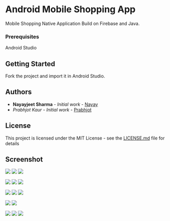 # Android Mobile Shopping App

Mobile Shopping Native Application Build on Firebase and Java.

### Prerequisites

Android Studio

## Getting Started

Fork the project and import it in Android Studio.


## Authors

* **Nayayjeet Sharma** - *Initial work* - [Nayay](https://github.com/Nayay)
* *Prabhjot Kaur* - *Initial work* - [Prabhjot](https://github.com/Prabhjot143)

## License

This project is licensed under the MIT License - see the [LICENSE.md](LICENSE.md) file for details

## Screenshot
![](Screenshot/Screenshot_20190630-022150_Group12W2019Mad3125.jpg)
![](Screenshot/Screenshot_20190630-022156_Group12W2019Mad3125.jpg)
![](Screenshot/Screenshot_20190630-022212_Group12W2019Mad3125.jpg)

![](Screenshot/Screenshot_20190630-022758_Group12W2019Mad3125.jpg)
![](Screenshot/Screenshot_20190630-022921_Group12W2019Mad3125.jpg) 
![](Screenshot/Screenshot_20190630-022936_Group12W2019Mad3125.jpg) 

![](Screenshot/Screenshot_20190630-022947_Group12W2019Mad3125.jpg) 
![](Screenshot/Screenshot_20190630-022952_Group12W2019Mad3125.jpg) 
![](Screenshot/Screenshot_20190630-023009_Group12W2019Mad3125.jpg)

![](Screenshot/Screenshot_20190630-023048_Group12W2019Mad3125.jpg) 
![](Screenshot/Screenshot_20190630-023055_Group12W2019Mad3125.jpg) 

![](Screenshot/Screenshot_20190630-022222_Group12W2019Mad3125.jpg) 
![](Screenshot/Screenshot_20190630-022532_Group12W2019Mad3125.jpg) 
![](Screenshot/Screenshot_20190630-022537_Group12W2019Mad3125.jpg) 
